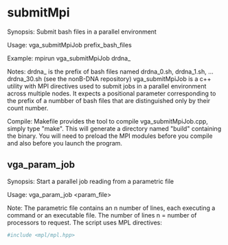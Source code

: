 # submitMpi
Synopsis: Submit bash files in a parallel environment

Usage: vga_submitMpiJob prefix_bash_files

Example: mpirun vga_submitMpiJob drdna_

Notes: drdna_ is the prefix of bash files named drdna_0.sh, drdna_1.sh, ... drdna_30.sh (see the nonB-DNA repository)
vga_submitMpiJob is a c++ utility with MPI directives used to submit jobs in a parallel environment across multiple nodes. It expects a positional parameter corresponding to the prefix of a numbber of bash files that are distinguished only by their count number.

Compile: Makefile provides the tool to compile vga_submitMpiJob.cpp, simply type "make". This will generate a directory named "build" containing the binary. You will need to preload the MPI modules before you compile and also before you launch the program. 

## vga_param_job

Synopsis: Start a parallel job reading from a parametric file

Usage: vga_param_job <param_file>

Note: The parametric file contains an n number of lines, each executing a command or an executable file. The number of lines n = number of processors to request. The script uses MPL directives:

``` r
#include <mpl/mpl.hpp>
```
